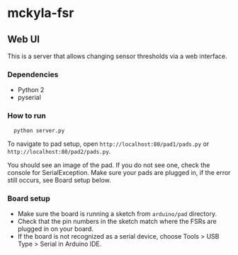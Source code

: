 # mckyla-fsr

## Web UI

This is a server that allows changing sensor thresholds via a web interface. 

### Dependencies
* Python 2
* pyserial

### How to run
``` cd path/to/web-ui
  python server.py
```
To navigate to pad setup, open `http://localhost:80/pad1/pads.py` or `http://localhost:80/pad2/pads.py`. 

You should see an image of the pad. If you do not see one, check the console for SerialException. Make sure your pads are plugged in, if the error still occurs, see Board setup below.

### Board setup

* Make sure the board is running a sketch from `arduino/pad` directory.
* Check that the pin numbers in the sketch match where the FSRs are plugged in on your board.
* If the board is not recognized as a serial device, choose Tools > USB Type > Serial in Arduino IDE.
